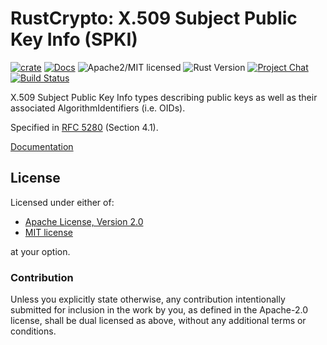 # RustCrypto: X.509 Subject Public Key Info (SPKI)

[![crate][crate-image]][crate-link]
[![Docs][docs-image]][docs-link]
![Apache2/MIT licensed][license-image]
![Rust Version][rustc-image]
[![Project Chat][chat-image]][chat-link]
[![Build Status][build-image]][build-link]

X.509 Subject Public Key Info types describing public keys as well as their
associated AlgorithmIdentifiers (i.e. OIDs).

Specified in [RFC 5280] (Section 4.1).

[Documentation][docs-link]

## License

Licensed under either of:

 * [Apache License, Version 2.0](http://www.apache.org/licenses/LICENSE-2.0)
 * [MIT license](http://opensource.org/licenses/MIT)

at your option.

### Contribution

Unless you explicitly state otherwise, any contribution intentionally submitted
for inclusion in the work by you, as defined in the Apache-2.0 license, shall be
dual licensed as above, without any additional terms or conditions.

[//]: # (badges)

[crate-image]: https://img.shields.io/crates/v/spki.svg
[crate-link]: https://crates.io/crates/spki
[docs-image]: https://docs.rs/spki/badge.svg
[docs-link]: https://docs.rs/spki/
[license-image]: https://img.shields.io/badge/license-Apache2.0/MIT-blue.svg
[rustc-image]: https://img.shields.io/badge/rustc-1.47+-blue.svg
[chat-image]: https://img.shields.io/badge/zulip-join_chat-blue.svg
[chat-link]: https://rustcrypto.zulipchat.com/#narrow/stream/260052-utils
[build-image]: https://github.com/RustCrypto/utils/workflows/spki/badge.svg?branch=master&event=push
[build-link]: https://github.com/RustCrypto/utils/actions?query=workflow:spki

[//]: # (general links)

[RFC 5280]: https://tools.ietf.org/html/rfc5280#section-4.1
